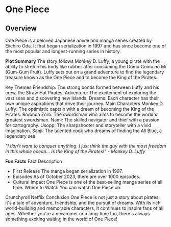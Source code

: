 # One Piece
## Overview
One Piece is a beloved Japanese anime and manga series created by Eiichiro Oda. It first began serialization in 1997 and has since become one of the most popular and longest-running series in history.

**Plot Summary**
The story follows Monkey D. Luffy, a young pirate with the ability to stretch his body like rubber after consuming the Gomu Gomu no Mi (Gum-Gum Fruit). Luffy sets out on a grand adventure to find the legendary treasure known as the One Piece and to become the King of the Pirates.

Key Themes
Friendship: The strong bonds formed between Luffy and his crew, the Straw Hat Pirates.
Adventure: The excitement of exploring the vast seas and discovering new islands.
Dreams: Each character has their own unique aspirations that drive their journey.
Main Characters
Monkey D. Luffy: The optimistic captain with a dream of becoming the King of the Pirates.
Roronoa Zoro: The swordsman who aims to become the world's greatest swordsman.
Nami: The skilled navigator and thief with a passion for cartography.
Usopp: The sharpshooter and storyteller with a vivid imagination.
Sanji: The talented cook who dreams of finding the All Blue, a legendary sea.

*"I don’t want to conquer anything. I just think the guy with the most freedom in this whole ocean... is the King of the Pirates!" - Monkey D. Luffy*

**Fun Facts**
Fact	Description
- First Release	The manga began serialization in 1997.
- Episodes	As of October 2023, there are over 1000 episodes.
- Cultural Impact	One Piece is one of the best-selling manga series of all time.
Where to Watch
You can watch One Piece on:

Crunchyroll
Netflix
Conclusion
One Piece is not just a story about pirates; it's a tale of adventure, friendship, and the pursuit of dreams. With its rich world-building and memorable characters, it continues to inspire fans of all ages. Whether you're a newcomer or a long-time fan, there's always something exciting waiting in the world of One Piece!
